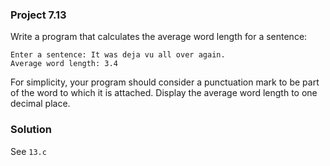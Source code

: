 ### Project 7.13
Write a program that calculates the average word length for a sentence:
```
Enter a sentence: It was deja vu all over again.
Average word length: 3.4
```

For simplicity, your program should consider a punctuation mark to be part of the word to which it is attached. Display the average word length to one decimal place.

### Solution
See `13.c`
